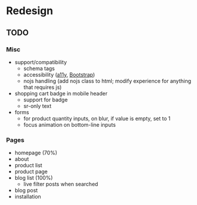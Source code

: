 # Redesign

## TODO

### Misc

- support/compatibility
  - schema tags
  - accessibility ([a11y](http://a11yproject.com/checklist.html), [Bootstrap](http://getbootstrap.com/getting-started/#accessibility))
  - nojs handling (add nojs class to html; modify experience for anything that requires js)
- shopping cart badge in mobile header
  - support for badge
  - sr-only text
- forms
  - for product quantity inputs, on blur, if value is empty, set to 1
  - focus animation on bottom-line inputs

### Pages

- homepage (70%)
- about
- product list
- product page
- blog list (100%)
  - live filter posts when searched
- blog post
- installation
